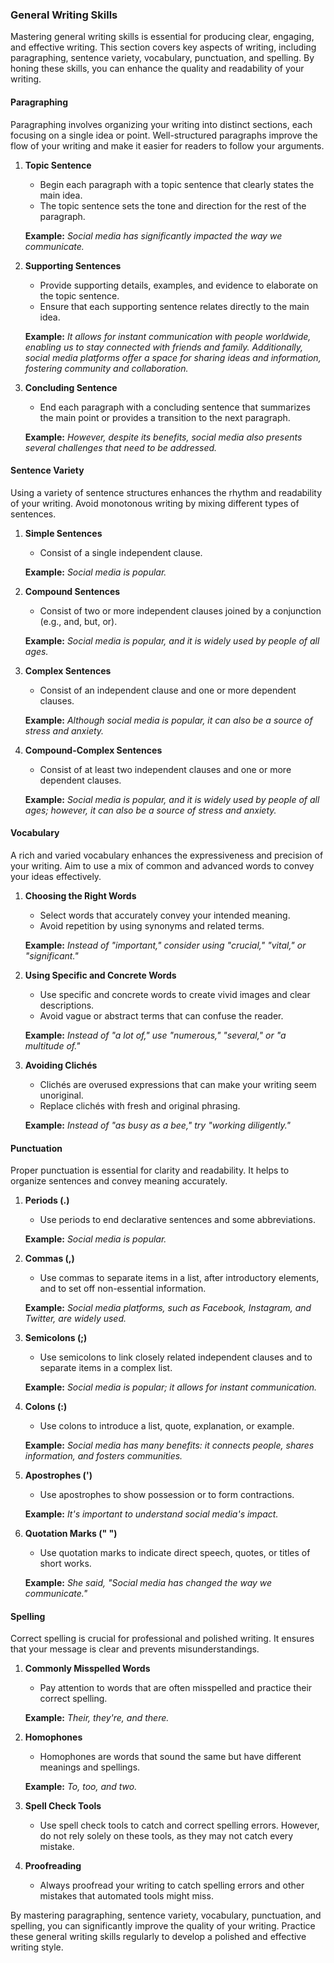 ### General Writing Skills

Mastering general writing skills is essential for producing clear, engaging, and effective writing. This section covers key aspects of writing, including paragraphing, sentence variety, vocabulary, punctuation, and spelling. By honing these skills, you can enhance the quality and readability of your writing.

#### Paragraphing

Paragraphing involves organizing your writing into distinct sections, each focusing on a single idea or point. Well-structured paragraphs improve the flow of your writing and make it easier for readers to follow your arguments.

1. **Topic Sentence**
   - Begin each paragraph with a topic sentence that clearly states the main idea.
   - The topic sentence sets the tone and direction for the rest of the paragraph.

   **Example:**
   *Social media has significantly impacted the way we communicate.*

2. **Supporting Sentences**
   - Provide supporting details, examples, and evidence to elaborate on the topic sentence.
   - Ensure that each supporting sentence relates directly to the main idea.

   **Example:**
   *It allows for instant communication with people worldwide, enabling us to stay connected with friends and family. Additionally, social media platforms offer a space for sharing ideas and information, fostering community and collaboration.*

3. **Concluding Sentence**
   - End each paragraph with a concluding sentence that summarizes the main point or provides a transition to the next paragraph.

   **Example:**
   *However, despite its benefits, social media also presents several challenges that need to be addressed.*

#### Sentence Variety

Using a variety of sentence structures enhances the rhythm and readability of your writing. Avoid monotonous writing by mixing different types of sentences.

1. **Simple Sentences**
   - Consist of a single independent clause.

   **Example:**
   *Social media is popular.*

2. **Compound Sentences**
   - Consist of two or more independent clauses joined by a conjunction (e.g., and, but, or).

   **Example:**
   *Social media is popular, and it is widely used by people of all ages.*

3. **Complex Sentences**
   - Consist of an independent clause and one or more dependent clauses.

   **Example:**
   *Although social media is popular, it can also be a source of stress and anxiety.*

4. **Compound-Complex Sentences**
   - Consist of at least two independent clauses and one or more dependent clauses.

   **Example:**
   *Social media is popular, and it is widely used by people of all ages; however, it can also be a source of stress and anxiety.*

#### Vocabulary

A rich and varied vocabulary enhances the expressiveness and precision of your writing. Aim to use a mix of common and advanced words to convey your ideas effectively.

1. **Choosing the Right Words**
   - Select words that accurately convey your intended meaning.
   - Avoid repetition by using synonyms and related terms.

   **Example:**
   *Instead of "important," consider using "crucial," "vital," or "significant."*

2. **Using Specific and Concrete Words**
   - Use specific and concrete words to create vivid images and clear descriptions.
   - Avoid vague or abstract terms that can confuse the reader.

   **Example:**
   *Instead of "a lot of," use "numerous," "several," or "a multitude of."*

3. **Avoiding Clichés**
   - Clichés are overused expressions that can make your writing seem unoriginal.
   - Replace clichés with fresh and original phrasing.

   **Example:**
   *Instead of "as busy as a bee," try "working diligently."*

#### Punctuation

Proper punctuation is essential for clarity and readability. It helps to organize sentences and convey meaning accurately.

1. **Periods (.)**
   - Use periods to end declarative sentences and some abbreviations.

   **Example:**
   *Social media is popular.*

2. **Commas (,)**
   - Use commas to separate items in a list, after introductory elements, and to set off non-essential information.

   **Example:**
   *Social media platforms, such as Facebook, Instagram, and Twitter, are widely used.*

3. **Semicolons (;)**
   - Use semicolons to link closely related independent clauses and to separate items in a complex list.

   **Example:**
   *Social media is popular; it allows for instant communication.*

4. **Colons (:)**
   - Use colons to introduce a list, quote, explanation, or example.

   **Example:**
   *Social media has many benefits: it connects people, shares information, and fosters communities.*

5. **Apostrophes (')**
   - Use apostrophes to show possession or to form contractions.

   **Example:**
   *It's important to understand social media's impact.*

6. **Quotation Marks (" ")**
   - Use quotation marks to indicate direct speech, quotes, or titles of short works.

   **Example:**
   *She said, "Social media has changed the way we communicate."*

#### Spelling

Correct spelling is crucial for professional and polished writing. It ensures that your message is clear and prevents misunderstandings.

1. **Commonly Misspelled Words**
   - Pay attention to words that are often misspelled and practice their correct spelling.

   **Example:**
   *Their, they're, and there.*

2. **Homophones**
   - Homophones are words that sound the same but have different meanings and spellings.

   **Example:**
   *To, too, and two.*

3. **Spell Check Tools**
   - Use spell check tools to catch and correct spelling errors. However, do not rely solely on these tools, as they may not catch every mistake.

4. **Proofreading**
   - Always proofread your writing to catch spelling errors and other mistakes that automated tools might miss.

By mastering paragraphing, sentence variety, vocabulary, punctuation, and spelling, you can significantly improve the quality of your writing. Practice these general writing skills regularly to develop a polished and effective writing style.